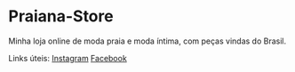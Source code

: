# Praiana-Store
Minha loja online de moda praia e moda íntima, com peças vindas do Brasil.

Links úteis:
[Instagram](https://www.instagram.com/praiana.store__/)
[Facebook](https://www.facebook.com/praiana.storee/)
